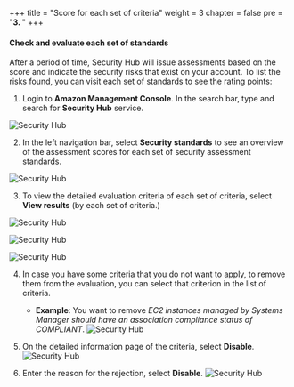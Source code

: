 +++
title = "Score for each set of criteria"
weight = 3
chapter = false
pre = "<b>3. </b>"
+++

#### Check and evaluate each set of standards

After a period of time, Security Hub will issue assessments based on the score and indicate the security risks that exist on your account. To list the risks found, you can visit each set of standards to see the rating points:

1. Login to **Amazon Management Console**. In the search bar, type and search for **Security Hub** service.

![Security Hub](../../../images/1/2.1-1.png?width=90pc)

2. In the left navigation bar, select **Security standards** to see an overview of the assessment scores for each set of security assessment standards.

![Security Hub](../../../images/1/2.2-2.png?width=90pc)

3. To view the detailed evaluation criteria of each set of criteria, select **View results** (by each set of criteria.)

![Security Hub](../../../images/1/2.2-3.png?width=90pc)

![Security Hub](../../../images/1/2.2-4.png?width=90pc)

![Security Hub](../../../images/1/2.2-5.png?width=90pc)

4. In case you have some criteria that you do not want to apply, to remove them from the evaluation, you can select that criterion in the list of criteria.
    - **Example**: You want to remove *EC2 instances managed by Systems Manager should have an association compliance status of COMPLIANT*.
![Security Hub](../../../images/1/2.2-6a.png?width=90pc)

2. On the detailed information page of the criteria, select **Disable**.
![Security Hub](../../../images/1/2.2-6.png?width=90pc)

3. Enter the reason for the rejection, select **Disable**.
![Security Hub](../../../images/1/2.2-7.png?width=90pc)
